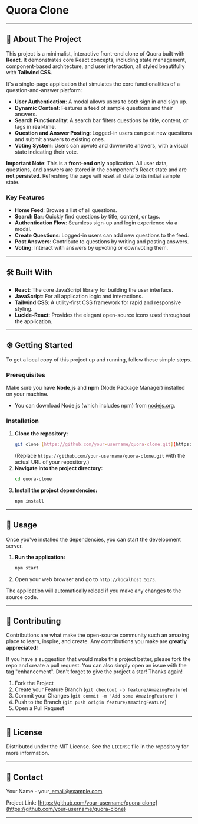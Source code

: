 # Quora Clone

---

## 🚀 About The Project

This project is a minimalist, interactive front-end clone of Quora built with **React**. It demonstrates core React concepts, including state management, component-based architecture, and user interaction, all styled beautifully with **Tailwind CSS**.

It's a single-page application that simulates the core functionalities of a question-and-answer platform:

* **User Authentication**: A modal allows users to both sign in and sign up.
* **Dynamic Content**: Features a feed of sample questions and their answers.
* **Search Functionality**: A search bar filters questions by title, content, or tags in real-time.
* **Question and Answer Posting**: Logged-in users can post new questions and submit answers to existing ones.
* **Voting System**: Users can upvote and downvote answers, with a visual state indicating their vote.

**Important Note**: This is a **front-end only** application. All user data, questions, and answers are stored in the component's React state and are **not persisted**. Refreshing the page will reset all data to its initial sample state.

### Key Features
* **Home Feed**: Browse a list of all questions.
* **Search Bar**: Quickly find questions by title, content, or tags.
* **Authentication Flow**: Seamless sign-up and login experience via a modal.
* **Create Questions**: Logged-in users can add new questions to the feed.
* **Post Answers**: Contribute to questions by writing and posting answers.
* **Voting**: Interact with answers by upvoting or downvoting them.

---

## 🛠️ Built With

* **React**: The core JavaScript library for building the user interface.
* **JavaScript**: For all application logic and interactions.
* **Tailwind CSS**: A utility-first CSS framework for rapid and responsive styling.
* **Lucide-React**: Provides the elegant open-source icons used throughout the application.

---

## ⚙️ Getting Started

To get a local copy of this project up and running, follow these simple steps.

### Prerequisites

Make sure you have **Node.js** and **npm** (Node Package Manager) installed on your machine.

* You can download Node.js (which includes npm) from [nodejs.org](https://nodejs.org/).

### Installation

1.  **Clone the repository:**
    ```bash
    git clone [https://github.com/your-username/quora-clone.git](https://github.com/your-username/quora-clone.git)
    ```
    (Replace `https://github.com/your-username/quora-clone.git` with the actual URL of your repository.)
2.  **Navigate into the project directory:**
    ```bash
    cd quora-clone
    ```
3.  **Install the project dependencies:**
    ```bash
    npm install
    ```

---

## 🚀 Usage

Once you've installed the dependencies, you can start the development server.

1.  **Run the application:**
    ```bash
    npm start
    ```
2.  Open your web browser and go to `http://localhost:5173`.

The application will automatically reload if you make any changes to the source code.

---

## 🤝 Contributing

Contributions are what make the open-source community such an amazing place to learn, inspire, and create. Any contributions you make are **greatly appreciated**!

If you have a suggestion that would make this project better, please fork the repo and create a pull request. You can also simply open an issue with the tag "enhancement". Don't forget to give the project a star! Thanks again!

1.  Fork the Project
2.  Create your Feature Branch (`git checkout -b feature/AmazingFeature`)
3.  Commit your Changes (`git commit -m 'Add some AmazingFeature'`)
4.  Push to the Branch (`git push origin feature/AmazingFeature`)
5.  Open a Pull Request

---

## 📄 License

Distributed under the MIT License. See the `LICENSE` file in the repository for more information.

---

## 📧 Contact

Your Name - your\_email@example.com

Project Link: [https://github.com/your-username/quora-clone](https://github.com/your-username/quora-clone)

---
